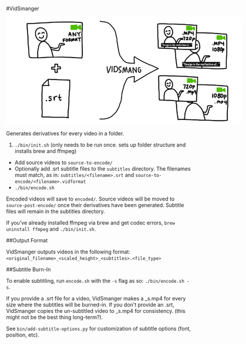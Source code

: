 #VidSmanger

<img src="vidsmanger.png" style="max-width:640px !important;" />

Generates derivatives for every video in a folder.

1. `./bin/init.sh` (only needs to be run once. sets up folder structure and installs brew and ffmpeg)
* Add source videos to `source-to-encode/`
* Optionally add .srt subtitle files to the `subtitles` directory. The filenames must match, as in: `subtitles/<filename>.srt` and `source-to-encode/<filename>.vidformat`
* `./bin/encode.sh`

Encoded videos will save to `encoded/`. Source videos will be moved to `source-post-encode/` once their derivatives have been generated. Subtitle files will remain in the subtitles directory.

If you've already installed ffmpeg via brew and get codec errors, `brew uninstall ffmpeg` and `./bin/init.sh`.

##Output Format

VidSmanger outputs videos in the following format: `<original_filename>_<scaled_height>_<subtitles>.<file_type>`

##Subtitle Burn-In

To enable subtitling, run `encode.sh` with the `-s` flag as so: `./bin/encode.sh -s`.

If you provide a .srt file for a video, VidSmanger makes a _s.mp4 for every size where the subtitles will be burned-in. If you don't provide an .srt, VidSmanger copies the un-subtitled video to _s.mp4 for consistency. (this might not be the best thing long-term?).

See `bin/add-subtitle-options.py` for customization of subtitle options (font, position, etc).
